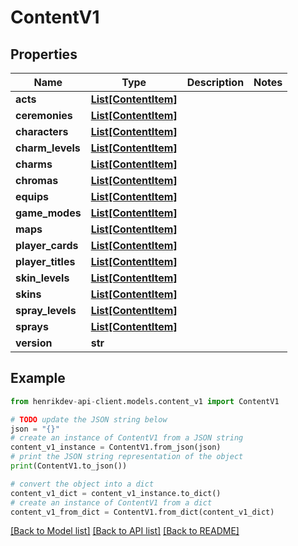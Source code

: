 # ContentV1


## Properties

Name | Type | Description | Notes
------------ | ------------- | ------------- | -------------
**acts** | [**List[ContentItem]**](ContentItem.md) |  | 
**ceremonies** | [**List[ContentItem]**](ContentItem.md) |  | 
**characters** | [**List[ContentItem]**](ContentItem.md) |  | 
**charm_levels** | [**List[ContentItem]**](ContentItem.md) |  | 
**charms** | [**List[ContentItem]**](ContentItem.md) |  | 
**chromas** | [**List[ContentItem]**](ContentItem.md) |  | 
**equips** | [**List[ContentItem]**](ContentItem.md) |  | 
**game_modes** | [**List[ContentItem]**](ContentItem.md) |  | 
**maps** | [**List[ContentItem]**](ContentItem.md) |  | 
**player_cards** | [**List[ContentItem]**](ContentItem.md) |  | 
**player_titles** | [**List[ContentItem]**](ContentItem.md) |  | 
**skin_levels** | [**List[ContentItem]**](ContentItem.md) |  | 
**skins** | [**List[ContentItem]**](ContentItem.md) |  | 
**spray_levels** | [**List[ContentItem]**](ContentItem.md) |  | 
**sprays** | [**List[ContentItem]**](ContentItem.md) |  | 
**version** | **str** |  | 

## Example

```python
from henrikdev-api-client.models.content_v1 import ContentV1

# TODO update the JSON string below
json = "{}"
# create an instance of ContentV1 from a JSON string
content_v1_instance = ContentV1.from_json(json)
# print the JSON string representation of the object
print(ContentV1.to_json())

# convert the object into a dict
content_v1_dict = content_v1_instance.to_dict()
# create an instance of ContentV1 from a dict
content_v1_from_dict = ContentV1.from_dict(content_v1_dict)
```
[[Back to Model list]](../README.md#documentation-for-models) [[Back to API list]](../README.md#documentation-for-api-endpoints) [[Back to README]](../README.md)


